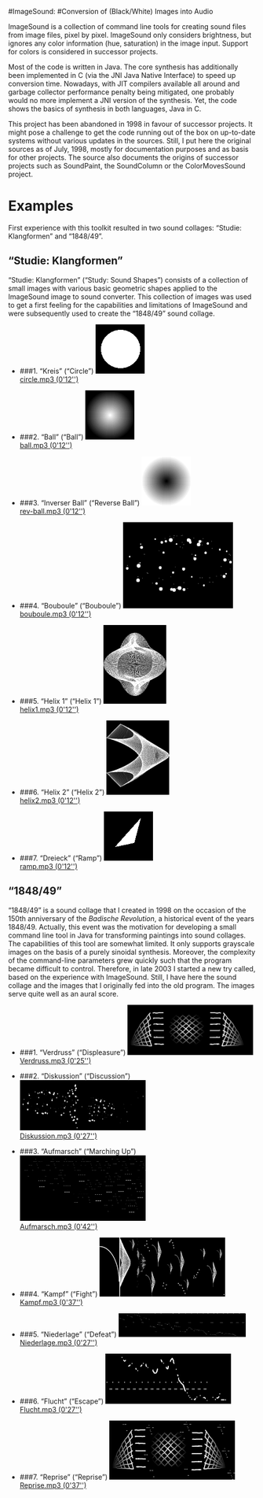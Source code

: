 #ImageSound:
#Conversion of (Black/White) Images into Audio

ImageSound is a collection of command line tools for creating sound
files from image files, pixel by pixel.  ImageSound only considers
brightness, but ignores any color information (hue, saturation) in the
image input.  Support for colors is considered in successor projects.

Most of the code is written in Java.  The core synthesis has
additionally been implemented in C (via the JNI Java Native Interface)
to speed up conversion time.  Nowadays, with JIT compilers available
all around and garbage collector performance penalty being mitigated,
one probably would no more implement a JNI version of the synthesis.
Yet, the code shows the basics of synthesis in both languages, Java in
C.

This project has been abandoned in 1998 in favour of successor
projects.  It might pose a challenge to get the code running out of
the box on up-to-date systems without various updates in the sources.
Still, I put here the original sources as of July, 1998, mostly for
documentation purposes and as basis for other projects.  The source
also documents the origins of successor projects such as SoundPaint,
the SoundColumn or the ColorMovesSound project.

Examples
========
First experience with this toolkit resulted in two sound collages:
“Studie: Klangformen” and “1848/49”.

“Studie: Klangformen”
---------------------

“Studie: Klangformen” (“Study: Sound Shapes”) consists of a collection
of small images with various basic geometric shapes applied to the
ImageSound image to sound converter.  This collection of images was
used to get a first feeling for the capabilities and limitations of
ImageSound and were subsequently used to create the “1848/49” sound
collage.

* ###1. “Kreis” (“Circle”)
  <a href="doc/examples/soundshapes/circle.gif">
      <img width="100" height="100" alt="Kreis"
          src="doc/examples/soundshapes/circle.gif" /></a>
  <br />
  [circle.mp3 (0'12'')](doc/examples/soundshapes/circle.mp3)

* ###2. “Ball” (“Ball”)
  <a href="doc/examples/soundshapes/ball.gif">
      <img width="100" height="100" alt="Ball"
          src="doc/examples/soundshapes/ball.gif" /></a>
  <br />
  [ball.mp3 (0'12'')](doc/examples/soundshapes/ball.mp3)

* ###3. “Inverser Ball” (“Reverse Ball”)
  <a href="doc/examples/soundshapes/rev-ball.gif">
      <img width="100" height="100" alt="Inverser Ball"
          src="doc/examples/soundshapes/rev-ball.gif" /></a>
  <br />
  [rev-ball.mp3 (0'12'')](doc/examples/soundshapes/rev-ball.mp3)

* ###4. “Bouboule” (“Bouboule”)
  <a href="doc/examples/soundshapes/bouboule.gif">
      <img width="224" height="175" alt="Bouboule"
          src="doc/examples/soundshapes/bouboule.gif" /></a>
  <br />
  [bouboule.mp3 (0'12'')](doc/examples/soundshapes/bouboule.mp3)

* ###5. “Helix 1” (“Helix 1”)
  <a href="doc/examples/soundshapes/helix1.gif">
      <img width="128" height="160" alt="Helix 1"
          src="doc/examples/soundshapes/helix1.gif" /></a>
  <br />
  [helix1.mp3 (0'12'')](doc/examples/soundshapes/helix1.mp3)

* ###6. “Helix 2” (“Helix 2”)
  <a href="doc/examples/soundshapes/helix2.gif">
      <img width="128" height="151" alt="Helix 2"
          src="doc/examples/soundshapes/helix2.gif" /></a>
  <br />
  [helix2.mp3 (0'12'')](doc/examples/soundshapes/helix2.mp3)

* ###7. “Dreieck” (“Ramp”)
  <a href="doc/examples/soundshapes/ramp.gif">
      <img width="100" height="100" alt="Dreieck"
          src="doc/examples/soundshapes/ramp.gif" /></a>
  <br />
  [ramp.mp3 (0'12'')](doc/examples/soundshapes/ramp.mp3)

“1848/49”
---------
“1848/49” is a sound collage that I created in 1998 on the occasion of
the 150th anniversary of the _Badische Revolution_, a historical event
of the years 1848/49.  Actually, this event was the motivation for
developing a small command line tool in Java for transforming
paintings into sound collages.  The capabilities of this tool are
somewhat limited.  It only supports grayscale images on the basis of a
purely sinoidal synthesis.  Moreover, the complexity of the
command-line parameters grew quickly such that the program became
difficult to control.  Therefore, in late 2003 I started a new try
called, based on the experience with ImageSound.  Still, I have here
the sound collage and the images that I originally fed into the old
program.  The images serve quite well as an aural score.

* ###1. “Verdruss” (“Displeasure”)
  <a href="doc/examples/1848-49/Verdruss.gif">
      <img width="256" height="102" alt="Verdruss"
          src="doc/examples/1848-49/Verdruss.gif" /></a>
  <br />
  [Verdruss.mp3 (0'25'')](doc/examples/1848-49/Verdruss.mp3)

* ###2. “Diskussion” (“Discussion”)
  <a href="doc/examples/1848-49/Diskussion.gif">
      <img width="256" height="102" alt="Diskussion"
          src="doc/examples/1848-49/Diskussion.gif" /></a>
  <br />
  [Diskussion.mp3 (0'27'')](doc/examples/1848-49/Diskussion.mp3)

* ###3. “Aufmarsch” (“Marching Up”)
  <a href="doc/examples/1848-49/Aufmarsch.gif">
      <img width="256" height="133" alt="Aufmarsch"
          src="doc/examples/1848-49/Aufmarsch.gif" /></a>
  <br />
  [Aufmarsch.mp3 (0'42'')](doc/examples/1848-49/Aufmarsch.mp3)

* ###4. “Kampf” (“Fight”)
  <a href="doc/examples/1848-49/Kampf.gif">
      <img width="256" height="120" alt="Kampf"
          src="doc/examples/1848-49/Kampf.gif" /></a>
  <br />
  [Kampf.mp3 (0'37'')](doc/examples/1848-49/Kampf.mp3)

* ###5. “Niederlage” (“Defeat”)
  <a href="doc/examples/1848-49/Niederlage.gif">
      <img width="259" height="48" alt="Niederlage"
          src="doc/examples/1848-49/Niederlage.gif" /></a>
  <br />
  [Niederlage.mp3 (0'27'')](doc/examples/1848-49/Niederlage.mp3)

* ###6. “Flucht” (“Escape”)
  <a href="doc/examples/1848-49/Flucht.gif">
      <img width="256" height="102" alt="Flucht"
          src="doc/examples/1848-49/Flucht.gif" /></a>
  <br />
  [Flucht.mp3 (0'27'')](doc/examples/1848-49/Flucht.mp3)

* ###7. “Reprise” (“Reprise”)
  <a href="doc/examples/1848-49/Reprise.gif">
      <img width="256" height="120" alt="Reprise"
          src="doc/examples/1848-49/Reprise.gif" /></a>
  <br />
  [Reprise.mp3 (0'37'')](doc/examples/1848-49/Reprise.mp3)
